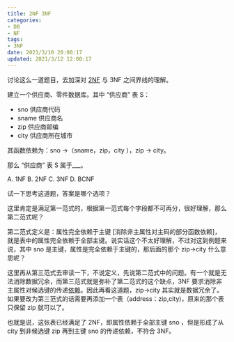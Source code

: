 ```yaml
---
title: 2NF 3NF
categories:
- DB
- NF
tags:
- 3NF
date: 2021/3/10 20:00:17
updated: 2021/3/12 12:00:17
---
```




讨论这么一道题目，去加深对 [2NF](http://www.nowamagic.net/academy/tag/2NF) 与 3NF 之间界线的理解。

建立一个供应商、零件数据库。其中 “供应商” 表 S：

*   sno 供应商代码
*   sname 供应商名
*   zip 供应商邮编
*   city 供应商所在城市

其函数依赖为：sno →（sname，zip，city ），zip → city。

那么 “供应商” 表 S 属于___。

A. 1NF B. 2NF C. 3NF D. BCNF

试一下思考这道题，答案是哪个选项？

这里肯定是满足第一范式的，根据第一范式每个字段都不可再分，很好理解，那么第二范式呢？

第二范式定义是：属性完全依赖于主键 [消除非主属性对主码的部分函数依赖]，就是表中的属性完全依赖于全部主键。说实话这个不太好理解，不过对这到例题来说，其中 sno 是主键，属性是完全依赖于主键的，那后面的那个 zip->city 什么意思呢？

这里再从第三范式去审读一下，不说定义，先说第二范式中的问题。有一个就是无法消除数据冗余，而第三范式就是弥补了第二范式的这个缺点，3NF 要求消除非主属性对候选键的传递[依赖](http://www.nowamagic.net/academy/tag/%E4%BE%9D%E8%B5%96)。因此再看这道题，zip->city 其实就是数据冗余了。如果要改为第三范式的话需要再添加一个表（address：zip,city)，原来的那个表只保留 zip 就可以了。

也就是说，这张表已经满足了 2NF，即属性依赖于全部主键 sno ，但是形成了从 city 到非候选键 zip 再到主键 sno 的传递依赖，不符合 3NF。